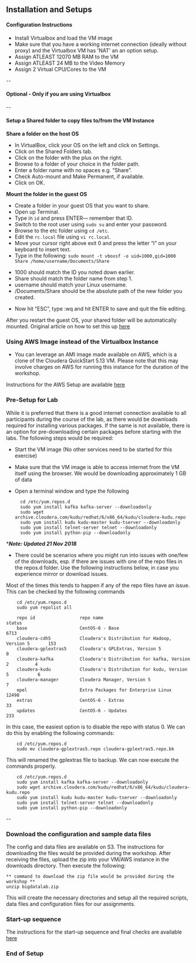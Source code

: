 ## Installation and Setups

#### Configuration Instructions
* Install Virtualbox and load the VM image
* Make sure that you have a working internet connection (ideally without proxy) and the Virtualbox VM has 'NAT' an an option setup. 
* Assign ATLEAST 12070 MB RAM to the VM
* Assign ATLEAST 24 MB to the Video Memory
* Assign 2 Virtual CPU/Cores to the VM

--
#### Optional - Only if you are using Virtualbox ####
--
#### Setup a Shared folder to copy files to/from the VM Instance

**Share a folder on the host OS**  
* In VirtualBox, click your OS on the left and click on Settings.  
* Click on the Shared Folders tab.  
* Click on the folder with the plus on the right.  
* Browse to a folder of your choice in the folder path.  
* Enter a folder name with no spaces e.g. “Share”.  
* Check Auto-mount and Make Permanent, if available.  
* Click on OK.  

**Mount the folder in the guest OS**  
* Create a folder in your guest OS that you want to share.  
* Open up Terminal.  
* Type in `id` and press ENTER— remember that ID.  
* Switch to the root user using `sudo su` and enter your password.  
* Browse to the etc folder using `cd /etc`.  
* Edit the `rc.local` file using `vi rc.local`.  
* Move your cursor right above exit 0 and press the letter “i” on your keyboard to insert text.  
* Type in the following: `sudo mount -t vboxsf -o uid=1000,gid=1000 Share /home/username/Documents/Share`

- 1000 should match the ID you noted down earlier.  
- Share should match the folder name from step 1.  
- username should match your Linux username.  
- /Documents/Share should be the absolute path of the new folder you created.  
* Now hit “ESC”, type :wq and hit ENTER to save and quit the file editing.  

After you restart the guest OS, your shared folder will be automatically mounted. 
Original article on how to set this up [here](https://ryansechrest.com/2012/10/permanently-share-a-folder-between-host-mac-and-guest-linux-os-using-virtualbox/)

### Using AWS Image instead of the Virtualbox Instance

* You can leverage an AMI image made available on AWS, which is a clone of the Cloudera QuickStart 5.13 VM. Please note that this may involve charges on AWS for running this instance for the duration of the workshop. 

Instructions for the AWS Setup are available [here](https://github.com/rajatrakesh/bigdatalab/blob/master/01-Setup/AWS%20Setup.MD)

### Pre-Setup for Lab

While it is preferred that there is a good internet connection available to all participants during the course of the lab, as there would be downloads required for installing various packages. If the same is not available, there is an option for pre-downloading certain packages before starting with the labs. The following steps would be required:

* Start the VM image (No other services need to be started for this exercise)
* Make sure that the VM image is able to access internet from the VM itself using the browser. We would be downloading approximately 1 GB of data
* Open a terminal window and type the following

		cd /etc/yum.repos.d
		sudo yum install kafka kafka-server --downloadonly
		sudo wget archive.cloudera.com/kudu/redhat/6/x86_64/kudu/cloudera-kudu.repo
		sudo yum install kudu kudu-master kudu-tserver --downloadonly
		sudo yum install telnet-server telnet --downloadonly
		sudo yum install python-pip --downloadonly
		
****Note: Updated 21 Nov 2018***

* There could be scenarios where you might run into issues with one/few of the downloads, esp. if there are issues with one of the repo files in the repos.d folder. Use the following instructions below, in case you experience mirror or download issues. 

Most of the times this tends to happen if any of the repo files have an issue. This can be checked by the following commands

		cd /etc/yum.repos.d
		sudo yum repolist all

		repo id                 repo name                                         status
		base                    CentOS-6 - Base                                    6713
		cloudera-cdh5           Cloudera's Distribution for Hadoop, Version 5       153
		cloudera-gplextras5     Cloudera's GPLExtras, Version 5                       0
		cloudera-kafka          Cloudera's Distribution for kafka, Version 2          4
		cloudera-kudu           Cloudera's Distribution for kudu, Version 5           6
		cloudera-manager        Cloudera Manager, Version 5                           7
		epel                    Extra Packages for Enterprise Linux               12498
		extras                  CentOS-6 - Extras                                    33
		updates                 CentOS-6 - Updates                                  233

In this case, the easiest option is to disable the repo with status 0. We can do this by enabling the following commands:

		cd /etc/yum.repos.d
		sudo mv cloudera-gplextras5.repo cloudera-gplextras5.repo.bk
		
This will renamed the gplextras file to backup. We can now execute the commands properly. 

		cd /etc/yum.repos.d
		sudo yum install kafka kafka-server --downloadonly
		sudo wget archive.cloudera.com/kudu/redhat/6/x86_64/kudu/cloudera-kudu.repo
		sudo yum install kudu kudu-master kudu-tserver --downloadonly
		sudo yum install telnet-server telnet --downloadonly
		sudo yum install python-pip --downloadonly
		
-- 

### Download the configuration and sample data files

The config and data files are available on S3. The instructions for downloading the files would be provided during the workshop. After receiving the files, upload the zip into your VM/AWS instance in the downloads directory. Then execute the following:

	** command to download the zip file would be provided during the workshop **
	unzip bigdatalab.zip

This will create the necessary directories and setup all the required scripts, data files and configuration files for our assignments.

### Start-up sequence

The instructions for the start-up sequence and final checks are available [here](https://github.com/wahyubudiman/HadoopLab/blob/master/01-Setup/Startup.MD)

### End of Setup
